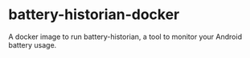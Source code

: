 # battery-historian-docker
A docker image to run battery-historian, a tool to monitor your Android battery usage.

